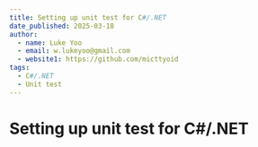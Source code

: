 ```yaml
---
title: Setting up unit test for C#/.NET
date_published: 2025-03-18
author:
  - name: Luke Yoo
  - email: w.lukeyoo@gmail.com
  - website1: https://github.com/micttyoid
tags:
  - C#/.NET
  - Unit test
---
```


# Setting up unit test for C#/.NET